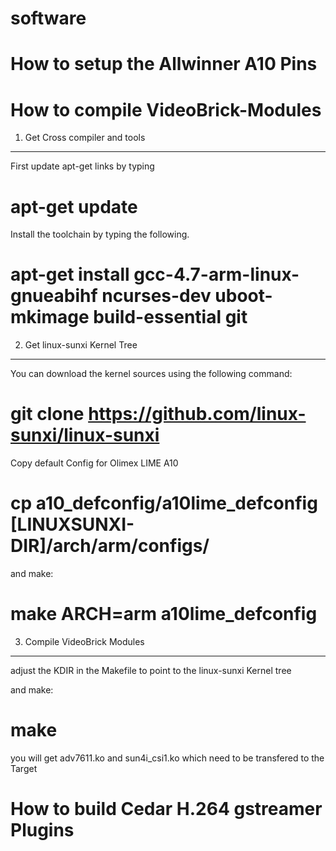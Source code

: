 software
========

How to setup the Allwinner A10 Pins
===================================



How to compile VideoBrick-Modules
=================================

1. Get Cross compiler and tools
-------------------------------

First update apt-get links by typing
# apt-get update

Install the toolchain by typing the following.
# apt-get install gcc-4.7-arm-linux-gnueabihf ncurses-dev uboot-mkimage build-essential git

2. Get linux-sunxi Kernel Tree
------------------------------

You can download the kernel sources using the following command:
# git clone https://github.com/linux-sunxi/linux-sunxi

Copy default Config for Olimex LIME A10
# cp a10_defconfig/a10lime_defconfig [LINUXSUNXI-DIR]/arch/arm/configs/

and make:
# make ARCH=arm a10lime_defconfig

3. Compile VideoBrick Modules
-----------------------------

adjust the KDIR in the Makefile to point to the linux-sunxi Kernel tree

and make:
# make

you will get adv7611.ko and sun4i_csi1.ko which need to be transfered to the Target


How to build Cedar H.264 gstreamer Plugins
========================================== 
